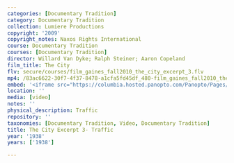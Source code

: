 ```yaml
---
categories: [Documentary Tradition]
category: Documentary Tradition
collection: Lumiere Productions
copyright: '2009'
copyright_notes: Naxos Rights International
course: Documentary Tradition
courses: [Documentary Tradition]
director: Willard Van Dyke; Ralph Steiner; Aaron Copeland
film_title: The City
flv: secure/courses/film_gaines_fall2010_the_city_excerpt_3.flv
mp4: /83ac6622-30f7-4f37-8478-a1cfa5fd45df_480-film_gaines_fall2010_the_city_excerpt_3.mp4
embed: '<iframe src="https://columbia.hosted.panopto.com/Panopto/Pages/Embed.aspx?id=dd79f169-15e4-42fc-a557-a95f01038430&v=1" width="720" height="405" style="padding: 0px; border: 1px solid #464646;" frameborder="0" allowfullscreen allow="autoplay"></iframe>'
location: ''
media: [video]
notes: ''
physical_description: Traffic
repository: ''
taxonomies: [Documentary Tradition, Video, Documentary Tradition]
title: The City Excerpt 3- Traffic
year: '1938'
years: ['1938']

---
```

